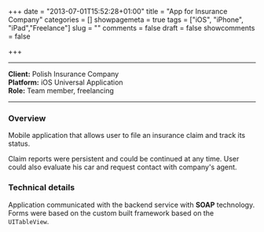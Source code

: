 +++
date = "2013-07-01T15:52:28+01:00"
title = "App for Insurance Company"
categories = []
showpagemeta = true
tags = ["iOS", "iPhone", "iPad","Freelance"]
slug = ""
comments = false
draft = false
showcomments = false

+++

---
**Client:**	Polish Insurance Company</br>
**Platform:**	iOS Universal Application</br>
**Role:**		Team member, freelancing</br>

---


### Overview

Mobile application that allows user to file an insurance claim and track its status.

Claim reports were persistent and could be continued at any time. User could also evaluate his car and request contact with company's agent.

### Technical details

Application communicated with the backend service with **SOAP** technology. Forms were based on the custom built framework based on the `UITableView`.

